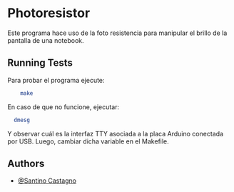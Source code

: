 # Photoresistor

Este programa hace uso de la foto resistencia para manipular el brillo de la pantalla de una notebook.
## Running Tests

Para probar el programa ejecute:

```bash
    make
```

En caso de que no funcione, ejecutar:

```bash
  dmesg
```

Y observar cuál es la interfaz TTY asociada a la placa Arduino conectada por USB. Luego, cambiar dicha variable en el Makefile.

## Authors

- [@Santino Castagno](https://www.github.com/SantinoCastagno)

